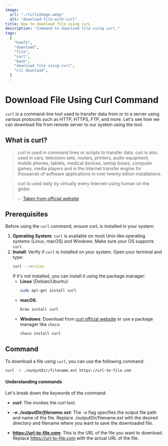 ```yaml
---
image:
  url: "./titleImage.webp"
  alt: "download-file-with-curl"
title: How to download file using curL
description: "Command to download file using curl."
tags:
  [
    "howTo",
    "download",
    "file",
    "curl",
    "bash",
    "download file using curl",
    "cli download",
  ]
---
```


# Download File Using Curl Command

`curl` is a command-line tool used to transfer data from or to a server using various protocols such as HTTP, HTTPS, FTP, and more. Let's see how we can download file from remote server to our system using the tool.

## What is curl?

> curl is used in command lines or scripts to transfer data. curl is also used in cars, television sets, routers, printers, audio equipment, mobile phones, tablets, medical devices, settop boxes, computer games, media players and is the Internet transfer engine for thousands of software applications in over twenty billion installations.

> curl is used daily by virtually every Internet-using human on the globe.
>
> -- [Taken from official website](https://curl.se/#:~:text=curl%20is%20used,on%20the%20globe.)

## Prerequisites

Before using the `curl` command, ensure curL is installed in your system:

1. **Operating System**: `curl` is available on most Unix-like operating systems (Linux, macOS) and Windows. Make sure your OS supports `curl`.
2. **Install**: Verify if `curl` is installed on your system. Open your terminal and type:
   ```bash
   curl --version
   ```
   If it's not installed, you can install it using the package manager:
   - **Linux** (Debian/Ubuntu):
     ```bash
     sudo apt-get install curl
     ```
   - **macOS**:
     ```bash
     brew install curl
     ```
   - **Windows**: Download from [curl official website](https://curl.se/download.html) or use a package manager like `choco`:
     ```bash
     choco install curl
     ```

## Command

To download a file using `curl`, you can use the following command:

```bash
curl -o ./outputDir/filename.ext https://url-to-file.com
```

#### Understanding commands

Let's break down the keywords of the command:

- **_curl_**: The invokes the curl tool.
- **_-o ./outputDir/filename.ext_**: The -o flag specifies the output file path and name of the file. Replace ./outputDir/filename.ext with the desired directory and filename where you want to save the downloaded file.

- **https://url-to-file.com**: This is the URL of the file you want to download. Replace https://url-to-file.com with the actual URL of the file.
